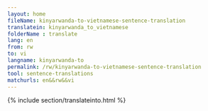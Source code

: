 ```yaml
---
layout: home
fileName: kinyarwanda-to-vietnamese-sentence-translation
translatein: kinyarwanda_to_vietnamese
folderName : translate
lang: en
from: rw
to: vi
langname: kinyarwanda-to
permalink: /rw/kinyarwanda-to-vietnamese-sentence-translation
tool: sentence-translations
matchurls: en&&rw&&vi
---
```

{% include section/translateinto.html %}
